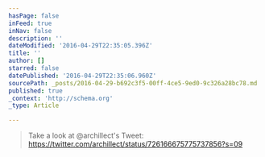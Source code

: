 ```yaml
---
hasPage: false
inFeed: true
inNav: false
description: ''
dateModified: '2016-04-29T22:35:05.396Z'
title: ''
author: []
starred: false
datePublished: '2016-04-29T22:35:06.960Z'
sourcePath: _posts/2016-04-29-b692c3f5-00ff-4ce5-9ed0-9c326a28bc78.md
published: true
_context: 'http://schema.org'
_type: Article

---
```

> Take a look at @archillect's Tweet: https://twitter.com/archillect/status/726166675775737856?s=09